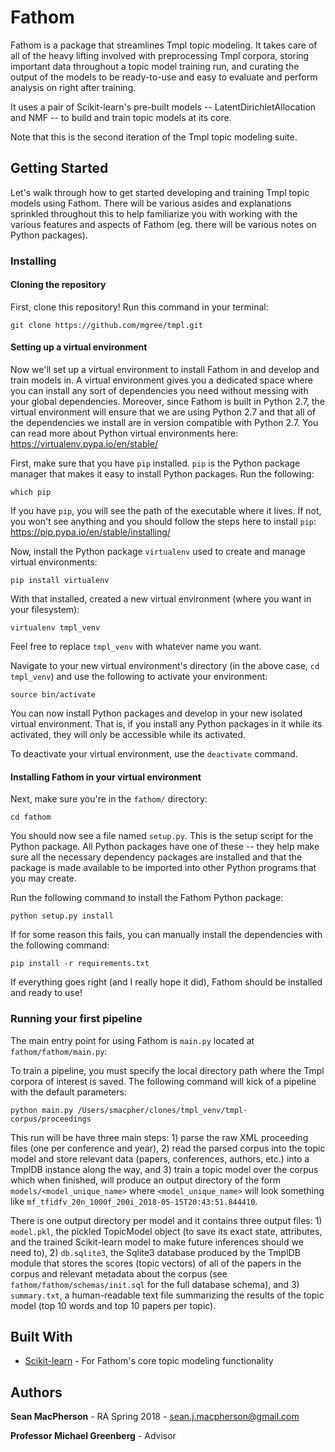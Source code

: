 # Fathom

Fathom is a package that streamlines Tmpl topic modeling. It takes care of all of the heavy lifting involved with preprocessing Tmpl corpora,
storing important data throughout a topic model training run, and curating the output
of the models to be ready-to-use and easy to evaluate and perform analysis on right after training.

It uses a pair of Scikit-learn's pre-built models -- LatentDirichletAllocation and NMF --
to build and train topic models at its core.

Note that this is the second iteration of the Tmpl topic modeling suite.

## Getting Started

Let's walk through how to get started developing and training Tmpl topic models using Fathom.
There will be various asides and explanations sprinkled throughout this to help familiarize you
with working with the various features and aspects of Fathom (eg. there will be various notes on
Python packages).

### Installing

#### Cloning the repository

First, clone this repository! Run this command in your terminal:

    git clone https://github.com/mgree/tmpl.git

#### Setting up a virtual environment
Now we'll set up a virtual environment to install Fathom in and develop and train models in. A virtual environment
gives you a dedicated space where you can install any sort of dependencies you need without messing with
your global dependencies. Moreover, since Fathom is built in Python 2.7, the virtual environment will ensure
that we are using Python 2.7 and that all of the dependencies we install are in version compatible with Python 2.7.
You can read more about Python virtual environments here: https://virtualenv.pypa.io/en/stable/

First, make sure that you have `pip` installed. `pip` is the Python package manager that makes it easy
to install Python packages. Run the following:

    which pip

If you have `pip`, you will see the path of the executable where it lives. If not, you won't see anything and
you should follow the steps here to install `pip`: https://pip.pypa.io/en/stable/installing/

Now, install the Python package `virtualenv` used to create and manage virtual environments:

    pip install virtualenv

With that installed, created a new virtual environment (where you want in your filesystem):

    virtualenv tmpl_venv

Feel free to replace `tmpl_venv` with whatever name you want.

Navigate to your new virtual environment's directory (in the above case, `cd tmpl_venv`) and use the following
to activate your environment:

    source bin/activate

You can now install Python packages and develop in your new isolated virtual environment. That is, if you install
any Python packages in it while its activated, they will only be accessible while its activated.

To deactivate your virtual environment, use the `deactivate` command.

#### Installing Fathom in your virtual environment
Next, make sure you're in the `fathom/` directory:

    cd fathom

You should now see a file named `setup.py`. This is the setup script for the Python package. All
Python packages have one of these -- they help make sure all the necessary dependency packages are installed
and that the package is made available to be imported into other Python programs that you may create.

Run the following command to install the Fathom Python package:

    python setup.py install

If for some reason this fails, you can manually install the dependencies with the following command:

    pip install -r requirements.txt

If everything goes right (and I really hope it did), Fathom should be installed and ready to use!

### Running your first pipeline

The main entry point for using Fathom is `main.py` located at `fathom/fathom/main.py`:

To train a pipeline, you must specify the local directory path where the Tmpl corpora of interest is saved.
The following command will kick of a pipeline with the default parameters:

    python main.py /Users/smacpher/clones/tmpl_venv/tmpl-corpus/proceedings

This run will be have three main steps: 1) parse the raw XML proceeding files (one per conference and year),
2) read the parsed corpus into the topic model and store relevant data (papers, conferences, authors, etc.) into
a TmplDB instance along the way, and 3) train a topic model over the corpus which when finished, will produce an
output directory of the form `models/<model_unique_name>` where `<model_unique_name>` will look something like
`mf_tfidfv_20n_1000f_200i_2018-05-15T20:43:51.844410`.

There is one output directory per model and it contains three
output files: 1) `model.pkl`, the pickled TopicModel object (to save its exact state, attributes, and the trained
Scikit-learn model to make future inferences should we need to), 2) `db.sqlite3`, the Sqlite3 database produced by
the TmplDB module that stores the scores (topic vectors) of all of the papers in the corpus and relevant metadata
about the corpus (see `fathom/fathom/schemas/init.sql` for the full database schema), and 3) `summary.txt`, a
human-readable text file summarizing the results of the topic model (top 10 words and top 10 papers per topic).

## Built With

* [Scikit-learn](http://scikit-learn.org/) - For Fathom's core topic modeling functionality

## Authors

**Sean MacPherson** - RA Spring 2018 - sean.j.macpherson@gmail.com

**Professor Michael Greenberg** - Advisor
